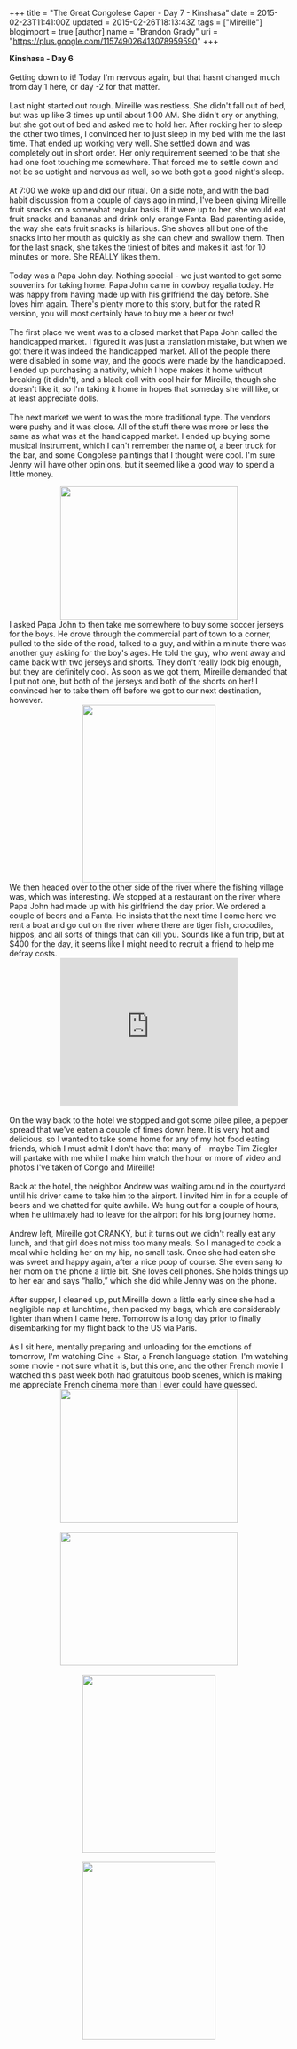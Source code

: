 +++
title = "The Great Congolese Caper - Day 7 - Kinshasa"
date = 2015-02-23T11:41:00Z
updated = 2015-02-26T18:13:43Z
tags = ["Mireille"]
blogimport = true 
[author]
	name = "Brandon Grady"
	uri = "https://plus.google.com/115749026413078959590"
+++

<b>Kinshasa - Day 6</b><br /><br />Getting down to it! Today I'm nervous again, but that hasnt changed much from day 1 here, or day -2 for that matter.<br /><br />Last night started out rough. Mireille was restless. She didn't fall out of bed, but was up like 3 times up until about 1:00 AM. She didn't cry or anything, but she got out of bed and asked me to hold her. After rocking her to sleep the other two times, I convinced her to just sleep in my bed with me the last time. That ended up working very well. She settled down and was completely out in short order. Her only requirement seemed to be that she had one foot touching me somewhere. That forced me to settle down and not be so uptight and nervous as well, so we both got a good night's sleep.<br /><br />At 7:00 we woke up and did our ritual. On a side note, and with the bad habit discussion from a couple of days ago in mind, I've been giving Mireille fruit snacks on a somewhat regular basis. If it were up to her, she would eat fruit snacks and bananas and drink only orange Fanta. Bad parenting aside, the way she eats fruit snacks is hilarious. She shoves all but one of the snacks into her mouth as quickly as she can chew and swallow them. Then for the last snack, she takes the tiniest of bites and makes it last for 10 minutes or more. She REALLY likes them.<br /><br />Today was a Papa John day. Nothing special - we just wanted to get some souvenirs for taking home. Papa John came in cowboy regalia today. He was happy from having made up with his girlfriend the day before. She loves him again. There's plenty more to this story, but for the rated R version, you will most certainly have to buy me a beer or two!<br /><br />The first place we went was to a closed market that Papa John called the handicapped market. I figured it was just a translation mistake, but when we got there it was indeed the handicapped market. All of the people there were disabled in some way, and the goods were made by the handicapped. I ended up purchasing a nativity, which I hope makes it home without breaking (it didn't), and a black doll with cool hair for Mireille, though she doesn't like it, so I'm taking it home in hopes that someday she will like, or at least appreciate dolls.<br /><br />The next market we went to was the more traditional type. The vendors were pushy and it was close. All of the stuff there was more or less the same as what was at the handicapped market. I ended up buying some musical instrument, which I can't remember the name of, a beer truck for the bar, and some Congolese paintings that I thought were cool. I'm sure Jenny will have other opinions, but it seemed like a good way to spend a little money.<br /><div class="separator" style="clear: both; text-align: center;"><a href="http://1.bp.blogspot.com/-len0NYhNt4g/VOdZyXeX4KI/AAAAAAAAjHU/AKE-Jho_UsY/s1600/IMG_7567.JPG" imageanchor="1" style="margin-left: 1em; margin-right: 1em;"><img border="0" src="http://1.bp.blogspot.com/-len0NYhNt4g/VOdZyXeX4KI/AAAAAAAAjHU/AKE-Jho_UsY/s1600/IMG_7567.JPG" height="240" width="320" /></a></div>I asked Papa John to then take me somewhere to buy some soccer jerseys for the boys. He drove through the commercial part of town to a corner, pulled to the side of the road, talked to a guy, and within a minute there was another guy asking for the boy's ages. He told the guy, who went away and came back with two jerseys and shorts. They don't really look big enough, but they are definitely cool. As soon as we got them, Mireille demanded that I put not one, but both of the jerseys and both of the shorts on her! I convinced her to take them off before we got to our next destination, however.<br /><div class="separator" style="clear: both; text-align: center;"><a href="http://2.bp.blogspot.com/-VeNQNDyCaoU/VOdZ8lyDfmI/AAAAAAAAjIk/I14BALlsr5Y/s1600/IMG_1368.jpg" imageanchor="1" style="margin-left: 1em; margin-right: 1em;"><img border="0" src="http://2.bp.blogspot.com/-VeNQNDyCaoU/VOdZ8lyDfmI/AAAAAAAAjIk/I14BALlsr5Y/s1600/IMG_1368.jpg" height="320" width="240" /></a></div>We then headed over to the other side of the river where the fishing village was, which was interesting. We stopped at a restaurant on the river where Papa John had made up with his girlfriend the day prior. We ordered a couple of beers and a Fanta. He insists that the next time I come here we rent a boat and go out on the river where there are tiger fish, crocodiles, hippos, and all sorts of things that can kill you. Sounds like a fun trip, but at $400 for the day, it seems like I might need to recruit a friend to help me defray costs.<br /><div class="separator" style="clear: both; text-align: center;"><iframe width="320" height="266" class="YOUTUBE-iframe-video" data-thumbnail-src="https://i.ytimg.com/s_vi/vLSp4xUblrQ/default.jpg?sqp=CNjrvqcF&rs=AOn4CLCEO442tXF3rXyjBXmsc9-tn_StSw" src="http://www.youtube.com/embed/vLSp4xUblrQ?feature=player_embedded" frameborder="0" allowfullscreen></iframe></div><br />On the way back to the hotel we stopped and got some pilee pilee, a pepper spread that we've eaten a couple of times down here. It is very hot and delicious, so I wanted to take some home for any of my hot food eating friends, which I must admit I don't have that many of - maybe Tim Ziegler will partake with me while I make him watch the hour or more of video and photos I've taken of Congo and Mireille!<br /><br />Back at the hotel, the neighbor Andrew was waiting around in the courtyard until his driver came to take him to the airport. I invited him in for a couple of beers and we chatted for quite awhile. We hung out for a couple of hours, when he ultimately had to leave for the airport for his long journey home.<br /><br />Andrew left, Mireille got CRANKY, but it turns out we didn't really eat any lunch, and that girl does not miss too many meals. So I managed to cook a meal while holding her on my hip, no small task. Once she had eaten she was sweet and happy again, after a nice poop of course. She even sang to her mom on the phone a little bit. She loves cell phones. She holds things up to her ear and says “hallo,” which she did while Jenny was on the phone.<br /><br />After supper, I cleaned up, put Mireille down a little early since she had a negligible nap at lunchtime, then packed my bags, which are considerably lighter than when I came here. Tomorrow is a long day prior to finally disembarking for my flight back to the US via Paris.<br /><br />As I sit here, mentally preparing and unloading for the emotions of tomorrow, I'm watching Cine + Star, a French language station. I'm watching some movie - not sure what it is, but this one, and the other French movie I watched this past week both had gratuitous boob scenes, which is making me appreciate French cinema more than I ever could have guessed.<br /><div class="separator" style="clear: both; text-align: center;"><a href="http://2.bp.blogspot.com/-1lqfZWjWLLo/VOdaDXXZpEI/AAAAAAAAjJk/yjRCUkmOT9I/s1600/IMG_1377.JPG" imageanchor="1" style="margin-left: 1em; margin-right: 1em;"><img border="0" src="http://2.bp.blogspot.com/-1lqfZWjWLLo/VOdaDXXZpEI/AAAAAAAAjJk/yjRCUkmOT9I/s1600/IMG_1377.JPG" height="240" width="320" /></a></div><br /><div class="separator" style="clear: both; text-align: center;"><a href="http://3.bp.blogspot.com/-6UwUJuISY4U/VOdaFnwxdeI/AAAAAAAAjJ0/dsBu2e2kDBk/s1600/IMG_1379.JPG" imageanchor="1" style="margin-left: 1em; margin-right: 1em;"><img border="0" src="http://3.bp.blogspot.com/-6UwUJuISY4U/VOdaFnwxdeI/AAAAAAAAjJ0/dsBu2e2kDBk/s1600/IMG_1379.JPG" height="240" width="320" /></a></div><br /><div class="separator" style="clear: both; text-align: center;"><a href="http://2.bp.blogspot.com/-p7UNpO_eDLo/VOdaJTSIEZI/AAAAAAAAjKU/AqLVlNDAfRY/s1600/IMG_1383.jpg" imageanchor="1" style="margin-left: 1em; margin-right: 1em;"><img border="0" src="http://2.bp.blogspot.com/-p7UNpO_eDLo/VOdaJTSIEZI/AAAAAAAAjKU/AqLVlNDAfRY/s1600/IMG_1383.jpg" height="320" width="240" /></a></div><br /><div class="separator" style="clear: both; text-align: center;"><a href="http://4.bp.blogspot.com/-lJY0VrglzKc/VOdcAYIxj7I/AAAAAAAAjKw/QdUgeSQB9UM/s1600/IMG_1388.jpg" imageanchor="1" style="margin-left: 1em; margin-right: 1em;"><img border="0" src="http://4.bp.blogspot.com/-lJY0VrglzKc/VOdcAYIxj7I/AAAAAAAAjKw/QdUgeSQB9UM/s1600/IMG_1388.jpg" height="320" width="240" /></a></div><br />
